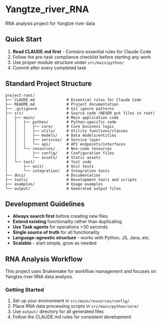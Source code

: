 # Yangtze_river_RNA

RNA analysis project for Yangtze river data

## Quick Start

1. **Read CLAUDE.md first** - Contains essential rules for Claude Code
2. Follow the pre-task compliance checklist before starting any work
3. Use proper module structure under `src/main/python/`
4. Commit after every completed task

## Standard Project Structure

```
project-root/
├── CLAUDE.md              # Essential rules for Claude Code
├── README.md              # Project documentation
├── .gitignore             # Git ignore patterns
├── src/                   # Source code (NEVER put files in root)
│   ├── main/              # Main application code
│   │   ├── python/        # Python-specific code
│   │   │   ├── core/      # Core business logic
│   │   │   ├── utils/     # Utility functions/classes
│   │   │   ├── models/    # Data models/entities
│   │   │   ├── services/  # Service layer
│   │   │   └── api/       # API endpoints/interfaces
│   │   └── resources/     # Non-code resources
│   │       ├── config/    # Configuration files
│   │       └── assets/    # Static assets
│   └── test/              # Test code
│       ├── unit/          # Unit tests
│       └── integration/   # Integration tests
├── docs/                  # Documentation
├── tools/                 # Development tools and scripts
├── examples/              # Usage examples
└── output/                # Generated output files
```

## Development Guidelines

- **Always search first** before creating new files
- **Extend existing** functionality rather than duplicating  
- **Use Task agents** for operations >30 seconds
- **Single source of truth** for all functionality
- **Language-agnostic structure** - works with Python, JS, Java, etc.
- **Scalable** - start simple, grow as needed

## RNA Analysis Workflow

This project uses Snakemake for workflow management and focuses on Yangtze river RNA data analysis.

### Getting Started

1. Set up your environment in `src/main/resources/config/`
2. Place RNA data processing scripts in `src/main/python/core/`
3. Use `output/` directory for all generated files
4. Follow the CLAUDE.md rules for consistent development